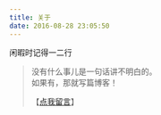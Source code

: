 ```yaml
---
title: 关于
date: 2016-08-28 23:05:50
---
```


闲暇时记得一二行
> 
> 没有什么事儿是一句话讲不明白的。  
> 如果有，那就写篇博客！ 
> 
> 【[点我留言](https://github.com/LeungGeorge/LeungGeorge.github.io/issues/new)】  


<!-- ## 赞助
感谢赞助^_^

<img src="https://raw.githubusercontent.com/LeungGeorge/assets/master/images/20190905205418.png" width="30%" height="30%"> -->
